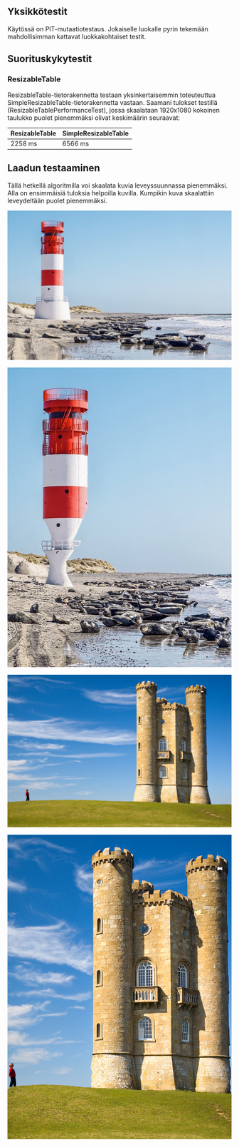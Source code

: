 ## Yksikkötestit

Käytössä on PIT-mutaatiotestaus. Jokaiselle luokalle pyrin tekemään mahdollisimman kattavat luokkakohtaiset testit.

## Suorituskykytestit

### ResizableTable

ResizableTable-tietorakennetta testaan yksinkertaisemmin toteuteuttua SimpleResizableTable-tietorakennetta vastaan. Saamani tulokset testillä (ResizableTablePerformanceTest), jossa skaalataan 1920x1080 kokoinen taulukko puolet pienemmäksi olivat keskimäärin seuraavat: 

| ResizableTable | SimpleResizableTable|
|----------|-------------|
| 2258 ms | 6566 ms |

## Laadun testaaminen

Tällä hetkellä algoritmilla voi skaalata kuvia leveyssuunnassa pienemmäksi. Alla on ensimmäisiä tuloksia helpoilla kuvilla. Kumpikin kuva skaalattiin leveydeltään puolet pienemmäksi.

![original beach](../jar/beach.jpg)

![original beach](../jar/beach_scaled.png)

![original beach](../jar/tower.jpg)

![original beach](../jar/tower_scaled.png)

